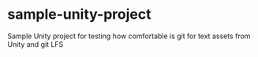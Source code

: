 # sample-unity-project
Sample Unity project for testing how comfortable is git for text assets from Unity and git LFS
